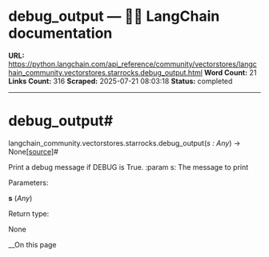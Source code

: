 # debug_output — 🦜🔗 LangChain  documentation

**URL:** https://python.langchain.com/api_reference/community/vectorstores/langchain_community.vectorstores.starrocks.debug_output.html
**Word Count:** 21
**Links Count:** 316
**Scraped:** 2025-07-21 08:03:18
**Status:** completed

---

# debug\_output\#

langchain\_community.vectorstores.starrocks.debug\_output\(_s : Any_\) → None[\[source\]](https://python.langchain.com/api_reference/_modules/langchain_community/vectorstores/starrocks.html#debug_output)\#     

Print a debug message if DEBUG is True. :param s: The message to print

Parameters:     

**s** \(_Any_\)

Return type:     

None

__On this page